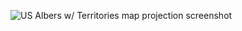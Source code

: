 ![US Albers w/ Territories map projection screenshot](https://github.com/stamen/us-albers-territories/raw/master/us-albers-territories-screenshot.png)
